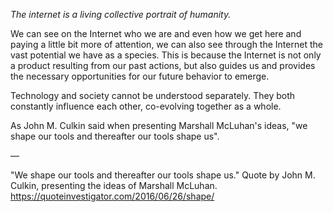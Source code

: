 *The internet is a living collective portrait of humanity.*

We can see on the Internet who we are and even how we get here and paying a little bit more of attention, we can also see through the Internet the vast potential we have as a species. This is because the Internet is not only a product resulting from our past actions, but also guides us and provides the necessary opportunities for our future behavior to emerge.

Technology and society cannot be understood separately. They both constantly influence each other, co-evolving together as a whole.

As John M. Culkin said when presenting Marshall McLuhan's ideas, "we shape our tools and thereafter our tools shape us".

—

"We shape our tools and thereafter our tools shape us."
Quote by John M. Culkin, presenting the ideas of Marshall McLuhan.
https://quoteinvestigator.com/2016/06/26/shape/